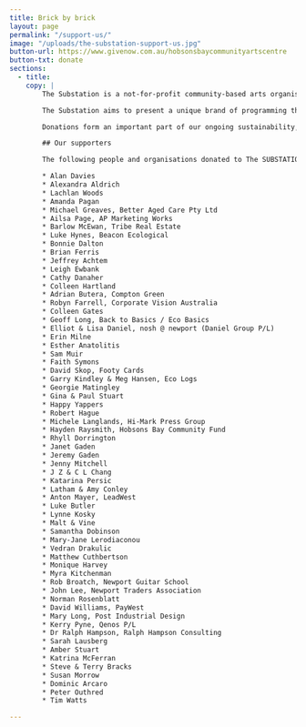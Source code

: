 ```yaml
---
title: Brick by brick
layout: page
permalink: "/support-us/"
image: "/uploads/the-substation-support-us.jpg"
button-url: https://www.givenow.com.au/hobsonsbaycommunityartscentre
button-txt: donate
sections:
  - title:
    copy: |
        The Substation is a not-for-profit community-based arts organisation in the inner west of Melbourne, which strives to engage its local communities in the best that the arts have to offer.

        The Substation aims to present a unique brand of programming that seamlessly brings together innovative community-based projects as well as the best of national and international contemporary artists. With a firm commitment to making the arts accessible to all, we aim to enhance Melbourne audiences’ appreciation and knowledge of arts in the west by encouraging active participation in public programs including classes, workshops, forums, learning and artists’ talks, as well as presenting challenging, thought-provoking and stimulating artistic experiences across all artforms.

        Donations form an important part of our ongoing sustainability, so we really appreciate your effort and support.

        ## Our supporters

        The following people and organisations donated to The SUBSTATION Brick by Brick Supporters Wall. These donations were instrumental in helping to establish The SUBSTATION as an arts and culture centre.

        * Alan Davies
        * Alexandra Aldrich
        * Lachlan Woods
        * Amanda Pagan
        * Michael Greaves, Better Aged Care Pty Ltd
        * Ailsa Page, AP Marketing Works
        * Barlow McEwan, Tribe Real Estate
        * Luke Hynes, Beacon Ecological
        * Bonnie Dalton
        * Brian Ferris
        * Jeffrey Achtem
        * Leigh Ewbank
        * Cathy Danaher
        * Colleen Hartland
        * Adrian Butera, Compton Green
        * Robyn Farrell, Corporate Vision Australia
        * Colleen Gates
        * Geoff Long, Back to Basics / Eco Basics
        * Elliot & Lisa Daniel, nosh @ newport (Daniel Group P/L)
        * Erin Milne
        * Esther Anatolitis
        * Sam Muir
        * Faith Symons
        * David Skop, Footy Cards
        * Garry Kindley & Meg Hansen, Eco Logs
        * Georgie Matingley
        * Gina & Paul Stuart
        * Happy Yappers
        * Robert Hague
        * Michele Langlands, Hi-Mark Press Group
        * Hayden Raysmith, Hobsons Bay Community Fund
        * Rhyll Dorrington
        * Janet Gaden
        * Jeremy Gaden
        * Jenny Mitchell
        * J Z & C L Chang
        * Katarina Persic
        * Latham & Amy Conley
        * Anton Mayer, LeadWest
        * Luke Butler
        * Lynne Kosky
        * Malt & Vine
        * Samantha Dobinson
        * Mary-Jane Lerodiaconou
        * Vedran Drakulic
        * Matthew Cuthbertson
        * Monique Harvey
        * Myra Kitchenman
        * Rob Broatch, Newport Guitar School
        * John Lee, Newport Traders Association
        * Norman Rosenblatt
        * David Williams, PayWest
        * Mary Long, Post Industrial Design
        * Kerry Pyne, Qenos P/L
        * Dr Ralph Hampson, Ralph Hampson Consulting
        * Sarah Lausberg
        * Amber Stuart
        * Katrina McFerran
        * Steve & Terry Bracks
        * Susan Morrow
        * Dominic Arcaro
        * Peter Outhred
        * Tim Watts

---
```

